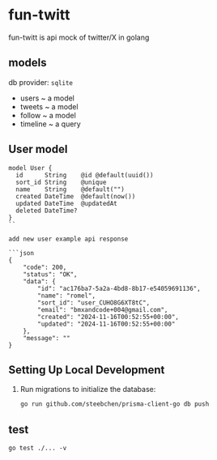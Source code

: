 # fun-twitt
fun-twitt is api mock of twitter/X in golang


## models

db provider: `sqlite`

- users  ~ a model
- tweets ~ a model 
- follow ~ a model
- timeline ~ a query 

## User model

```prisma
model User {
  id      String    @id @default(uuid())
  sort_id String    @unique
  name    String    @default("")
  created DateTime  @default(now())
  updated DateTime  @updatedAt
  deleted DateTime?
}
``

add new user example api response 

```json
{
    "code": 200,
    "status": "OK",
    "data": {
        "id": "ac176ba7-5a2a-4bd8-8b17-e54059691136",
        "name": "romel",
        "sort_id": "user_CUHO8G6XT8tC",
        "email": "bmxandcode+004@gmail.com",
        "created": "2024-11-16T00:52:55+00:00",
        "updated": "2024-11-16T00:52:55+00:00"
    },
    "message": ""
}
```




## Setting Up Local Development

1. Run migrations to initialize the database:
   ```bash
   go run github.com/steebchen/prisma-client-go db push


## test

`go test ./... -v` 



